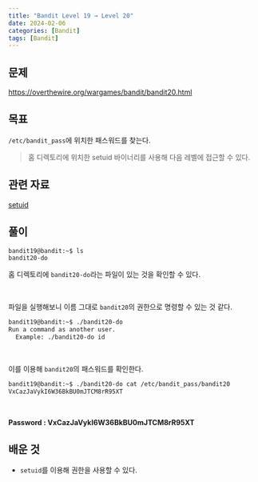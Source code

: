 ```yaml
---
title: "Bandit Level 19 → Level 20"
date: 2024-02-06
categories: [Bandit]
tags: [Bandit]
---
```


## 문제
<https://overthewire.org/wargames/bandit/bandit20.html>

## 목표
`/etc/bandit_pass`에 위치한 패스워드를 찾는다.
> 홈 디렉토리에 위치한 setuid 바이너리를 사용해 다음 레벨에 접근할 수 있다.

## 관련 자료
[setuid](https://en.wikipedia.org/wiki/Setuid)

## 풀이

```sh
bandit19@bandit:~$ ls
bandit20-do
```

홈 디렉토리에 `bandit20-do`라는 파일이 있는 것을 확인할 수 있다.  

&nbsp;  

파일을 실행해보니 이름 그대로 `bandit20`의 권한으로 명령할 수 있는 것 같다.

```sh
bandit19@bandit:~$ ./bandit20-do
Run a command as another user.
  Example: ./bandit20-do id
```  

&nbsp;  

이를 이용해 `bandit20`의 패스워드를 확인한다.

```sh
bandit19@bandit:~$ ./bandit20-do cat /etc/bandit_pass/bandit20
VxCazJaVykI6W36BkBU0mJTCM8rR95XT
```  

&nbsp;  

**Password : VxCazJaVykI6W36BkBU0mJTCM8rR95XT**

## 배운 것
- `setuid`를 이용해 권한을 사용할 수 있다.